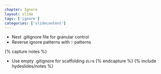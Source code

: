 ```yaml
---
chapter: Ignore
layout: slide
tags: ['ignore']
categories: ['slidecontent']
---
```


* Nest .gitignore file for granular control
* Reverse ignore patterns with `!` patterns

{% capture notes %}
* Use empty .gitignore for scaffolding `dir`s
{% endcapture %}
{% include hydeslides/notes %}